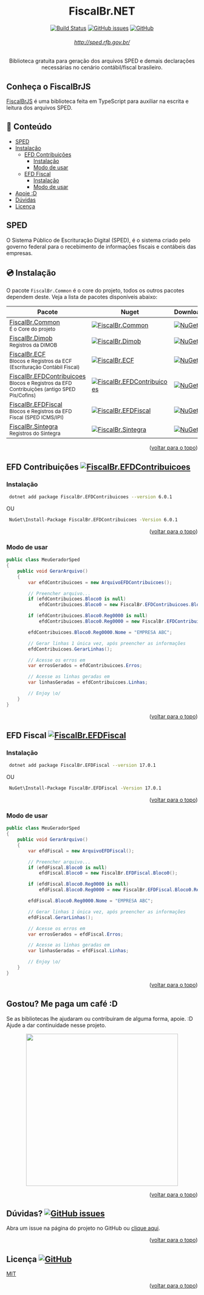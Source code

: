 <div align="center">

# <a id="title" /> FiscalBr.NET
[![Build Status](https://img.shields.io/github/actions/workflow/status/orochasamuel/fiscalbr-net/build-and-test)](https://github.com/orochasamuel/fiscalbr-net/actions/workflows/build-and-test.yml) [![GitHub issues](https://img.shields.io/github/issues/orochasamuel/fiscalbr-net)](https://github.com/orochasamuel/fiscalbr-net/issues) [![GitHub](https://img.shields.io/github/license/orochasamuel/fiscalbr-net)](https://github.com/orochasamuel/fiscalbr-net/blob/master/LICENSE)

###### http://sped.rfb.gov.br/
Biblioteca gratuita para geração dos arquivos SPED e demais declarações necessárias no cenário contábil/fiscal brasileiro.

</div>

## <a id="brother-project" /> Conheça o FiscalBrJS

[FiscalBrJS](https://github.com/orochasamuel/fiscalbr-js) é uma biblioteca feita em TypeScript para auxiliar na escrita e leitura dos arquivos SPED.

## <a id="table-of-contents" /> 📖 Conteúdo

- [SPED](#sped)
- [Instalação](#instalacao)
  - [EFD Contribuições](#sped-efd-contribuicoes)
    - [Instalação](#sped-efd-contribuicoes-instalacao)
    - [Modo de usar](#sped-efd-contribuicoes-modo-de-usar)
  - [EFD Fiscal](#sped-efd-fiscal)
    - [Instalação](#sped-efd-fiscal-instalacao)
    - [Modo de usar](#sped-efd-fiscal-modo-de-usar)
- [Apoie :D](#buy-me-a-coffee)
- [Dúvidas](#need-help)
- [Licença](#license)

## <a id="sped" /> SPED

O Sistema Público de Escrituração Digital (SPED), é o sistema criado pelo governo federal para o recebimento de informações fiscais e contábeis das empresas.

## <a id="instalacao" /> 💿 Instalação

O pacote `FiscalBr.Common` é o core do projeto, todos os outros pacotes dependem deste. Veja a lista de pacotes disponíveis abaixo: 

<div align="center">
  
| Pacote | Nuget | Downloads |
|--------|-------|-----------|
| [FiscalBr.Common](https://www.nuget.org/packages/FiscalBr.Common/)<br><small>É o Core do projeto</small> | [![FiscalBr.Common](https://img.shields.io/nuget/v/FiscalBr.Common?color=red&label=Common)](https://www.nuget.org/packages/FiscalBr.Common/) | [![NuGet](https://img.shields.io/nuget/dt/FiscalBr.Common.svg)](https://www.nuget.org/packages/FiscalBr.Common/) |
| [FiscalBr.Dimob](https://www.nuget.org/packages/FiscalBr.Dimob/)<br><small>Registros da DIMOB</small> | [![FiscalBr.Dimob](https://img.shields.io/nuget/v/FiscalBr.Dimob?color=green&label=Dimob)](https://www.nuget.org/packages/FiscalBr.Dimob/) | [![NuGet](https://img.shields.io/nuget/dt/FiscalBr.Dimob.svg)](https://www.nuget.org/packages/FiscalBr.Dimob/) |
| [FiscalBr.ECF](https://www.nuget.org/packages/FiscalBr.ECF/)<br><small>Blocos e Registros da ECF (Escrituração Contábil Fiscal)</small> | [![FiscalBr.ECF](https://img.shields.io/nuget/v/FiscalBr.ECF?color=blue&label=ECF)](https://www.nuget.org/packages/FiscalBr.ECF/) | [![NuGet](https://img.shields.io/nuget/dt/FiscalBr.ECF.svg)](https://www.nuget.org/packages/FiscalBr.ECF/) |
| [FiscalBr.EFDContribuicoes](https://www.nuget.org/packages/FiscalBr.Contribuicoes/)<br><small>Blocos e Registros da EFD Contribuições (antigo SPED Pis/Cofins)</small> | [![FiscalBr.EFDContribuicoes](https://img.shields.io/nuget/v/FiscalBr.EFDContribuicoes?color=orange&label=EFDContribuicoes)](https://www.nuget.org/packages/FiscalBr.EFDContribuicoes/) | [![NuGet](https://img.shields.io/nuget/dt/FiscalBr.EFDContribuicoes.svg)](https://www.nuget.org/packages/FiscalBr.EFDContribuicoes/) |
| [FiscalBr.EFDFiscal](https://www.nuget.org/packages/FiscalBr.EFDFiscal/)<br><small>Blocos e Registros da EFD Fiscal (SPED ICMS/IPI)</small> | [![FiscalBr.EFDFiscal](https://img.shields.io/nuget/v/FiscalBr.EFDFiscal?color=orange&label=EFDFiscal)](https://www.nuget.org/packages/FiscalBr.EFDFiscal/) | [![NuGet](https://img.shields.io/nuget/dt/FiscalBr.EFDFiscal.svg)](https://www.nuget.org/packages/FiscalBr.EFDFiscal/) |
| [FiscalBr.Sintegra](https://www.nuget.org/packages/FiscalBr.Sintegra/)<br><small>Registros do Sintegra</small> | [![FiscalBr.Sintegra](https://img.shields.io/nuget/v/FiscalBr.Sintegra?color=yellow&label=Sintegra)](https://www.nuget.org/packages/FiscalBr.Sintegra/) | [![NuGet](https://img.shields.io/nuget/dt/FiscalBr.Sintegra.svg)](https://www.nuget.org/packages/FiscalBr.Sintegra/) |

</div>

<p align="right">(<a href="#title">voltar para o topo</a>)</p>

## <a id="sped-efd-contribuicoes" /> EFD Contribuições [![FiscalBr.EFDContribuicoes](https://img.shields.io/nuget/v/FiscalBr.EFDContribuicoes?color=orange&label=EFDContribuicoes)](https://www.nuget.org/packages/FiscalBr.EFDContribuicoes/)

### <a id="sped-efd-contribuicoes-instalacao" /> Instalação
```sh
 dotnet add package FiscalBr.EFDContribuicoes --version 6.0.1
```
OU
```sh
 NuGet\Install-Package FiscalBr.EFDContribuicoes -Version 6.0.1
```

<p align="right">(<a href="#title">voltar para o topo</a>)</p>

### <a id="sped-efd-contribuicoes-modo-de-usar" /> Modo de usar
```cs
public class MeuGeradorSped
{
    public void GerarArquivo()
    {
        var efdContribuicoes = new ArquivoEFDContribuicoes();

        // Preencher arquivo...
        if (efdContribuicoes.Bloco0 is null)
            efdContribuicoes.Bloco0 = new FiscalBr.EFDContribuicoes.Bloco0();

        if (efdContribuicoes.Bloco0.Reg0000 is null)
            efdContribuicoes.Bloco0.Reg0000 = new FiscalBr.EFDContribuicoes.Bloco0.Registro0000();

        efdContribuicoes.Bloco0.Reg0000.Nome = "EMPRESA ABC";

        // Gerar linhas 1 única vez, após preencher as informações
        efdContribuicoes.GerarLinhas();

        // Acesse os erros em
        var errosGerados = efdContribuicoes.Erros;

        // Acesse as linhas geradas em
        var linhasGeradas = efdContribuicoes.Linhas;

        // Enjoy \o/
    }
}
```

<p align="right">(<a href="#title">voltar para o topo</a>)</p>

## <a id="sped-efd-fiscal" /> EFD Fiscal [![FiscalBr.EFDFiscal](https://img.shields.io/nuget/v/FiscalBr.EFDFiscal?color=orange&label=EFDFiscal)](https://www.nuget.org/packages/FiscalBr.EFDFiscal/)

### <a id="sped-efd-fiscal-instalacao" /> Instalação
```sh
 dotnet add package FiscalBr.EFDFiscal --version 17.0.1
```
OU
```sh
 NuGet\Install-Package FiscalBr.EFDFiscal -Version 17.0.1
```

<p align="right">(<a href="#title">voltar para o topo</a>)</p>

### <a id="sped-efd-fiscal-modo-de-usar" /> Modo de usar
```cs
public class MeuGeradorSped
{
    public void GerarArquivo()
    {
        var efdFiscal = new ArquivoEFDFiscal();

        // Preencher arquivo...
        if (efdFiscal.Bloco0 is null)
            efdFiscal.Bloco0 = new FiscalBr.EFDFiscal.Bloco0();

        if (efdFiscal.Bloco0.Reg0000 is null)
            efdFiscal.Bloco0.Reg0000 = new FiscalBr.EFDFiscal.Bloco0.Registro0000();

        efdFiscal.Bloco0.Reg0000.Nome = "EMPRESA ABC";

        // Gerar linhas 1 única vez, após preencher as informações
        efdFiscal.GerarLinhas();

        // Acesse os erros em
        var errosGerados = efdFiscal.Erros;

        // Acesse as linhas geradas em
        var linhasGeradas = efdFiscal.Linhas;

        // Enjoy \o/
    }
}
```

<p align="right">(<a href="#title">voltar para o topo</a>)</p>

## <a id="buy-me-a-coffee" /> Gostou? Me paga um café :D

Se as bibliotecas lhe ajudaram ou contribuiram de alguma forma, apoie. :D Ajude a dar continuidade nesse projeto.

<div align="center">
  
<a href="https://nubank.com.br/pagar/4jklf/N5Nz6ZCJ6d">
  <img src="https://github.com/orochasamuel/fiscalbr-net/assets/15462690/a951abc7-a7ac-4e7d-86fb-68c63017c2e7" width="400" height="400">
</a>

</div>

<p align="right">(<a href="#title">voltar para o topo</a>)</p>

## <a id="need-help" /> Dúvidas? [![GitHub issues](https://img.shields.io/github/issues/orochasamuel/fiscalbr-net)](https://github.com/orochasamuel/fiscalbr-net/issues)

Abra um issue na página do projeto no GitHub ou [clique aqui](https://github.com/orochasamuel/fiscalbr-net/issues).

<p align="right">(<a href="#title">voltar para o topo</a>)</p>

## <a id="license" /> Licença [![GitHub](https://img.shields.io/github/license/orochasamuel/fiscalbr-net)](https://github.com/orochasamuel/fiscalbr-net/blob/master/LICENSE)

[MIT](https://github.com/orochasamuel/fiscalbr-net/blob/master/LICENSE)

<p align="right">(<a href="#title">voltar para o topo</a>)</p>
